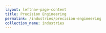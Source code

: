 ```yaml
---
layout: leftnav-page-content
title: Precision Engineering
permalink: /industries/precision-engineering
collection_name: industries
---
```

